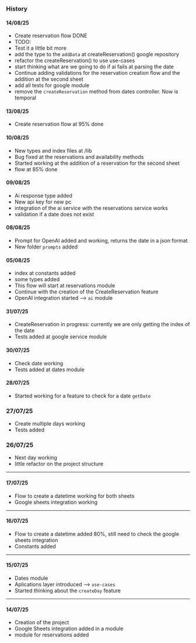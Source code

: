 ### History

#### 14/08/25
- Create reservation flow DONE
- TODO:
 - Test it a little bit more
 - add the type to the `addData` at createReservation() google repository
 - refactor the createReservation() to use use-cases
 - start thinking what are we going to do if ai fails at parsing the date
 - Continue adding validations for the reservation creation flow and the addition at the second sheet
 - add all tests for google module
 - remove the `createReservation` method from dates controller. Now is temporal

#### 13/08/25
- Create reservation flow at 95% done

#### 10/08/25
- New types and index files at /lib
- Bug fixed at the reservations and availability methods
- Started working at the addition of a reservation for the second sheet
- flow at 85% done

#### 09/08/25
- Ai response type added
- New api key for new pc
- integration of the ai service with the reservations service works
- validation if a date does not exist

#### 08/08/25
- Prompt for OpenAI added and working, returns the date in a json format
- New folder `prompts` added

#### 05/08/25
- index at constants added
- some types added
- This flow will start at reservations module
- Continue with the creation of the CreateReservation feature
- OpenAI integration started --> `ai` module


#### 31/07/25
- CreateReservation in progress: currently we are only getting the index of the date
- Tests added at google service module


#### 30/07/25
- Check date working
- Tests added at dates module


#### 28/07/25
- Started working for a feature to check for a date `getDate`

### 27/07/25
- Create multiple days working
- Tests added

### 26/07/25
- Next day working
- little refactor on the project structure

---
#### 17/07/25
- Flow to create a datetime working for both sheets
- Google sheets integration working

---
#### 16/07/25
- Flow to create a datetime added 80%, still need to check the google sheets integration
- Constants added

---
#### 15/07/25
- Dates module
- Aplications layer introduced --> `use-cases`
- Started thinking about the `createDay` feature

---
#### 14/07/25
- Creation of the project
- Google Sheets integration added in a module
- module for reservations added